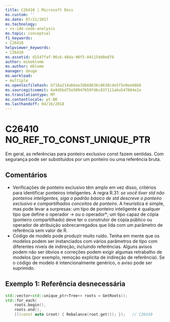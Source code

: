 ```yaml
---
title: C26410 | Microsoft Docs
ms.custom: ''
ms.date: 07/21/2017
ms.technology:
- vs-ide-code-analysis
ms.topic: conceptual
f1_keywords:
- C26410
helpviewer_keywords:
- C26410
ms.assetid: d1547faf-96c6-48da-90f5-841154d0e878
author: mikeblome
ms.author: mblome
manager: douge
ms.workload:
- multiple
ms.openlocfilehash: b716a214abbee3db68636c8630cde5f5e0ee68b6
ms.sourcegitcommit: 6a9d5bd75e50947659fd6c837111a6a547884e2a
ms.translationtype: MT
ms.contentlocale: pt-BR
ms.lasthandoff: 04/16/2018
---
```

# <a name="c26410--noreftoconstuniqueptr"></a>C26410 NO_REF_TO_CONST_UNIQUE_PTR
Em geral, as referências para ponteiro exclusivo const fazem sentidas. Com segurança pode ser substituídos por um ponteiro ou uma referência bruta.

## <a name="remarks"></a>Comentários
- Verificações de ponteiro exclusivo têm amplo em vez disso, critérios para identificar ponteiros inteligentes. A regra R.31: *se você tiver std não ponteiros inteligentes, siga o padrão básico de std descreve o ponteiro exclusivo e compartilhados conceitos de ponteiro*. A heurística é simple, mas pode levar a surpresas: um tipo de ponteiro inteligente é qualquer tipo que define o operador -> ou o operador\*; um tipo capaz de cópia (ponteiro compartilhado) deve ter o construtor de cópia público ou operador de atribuição sobrecarregados que lida com um parâmetro de referência sem valor de R.
- Código de modelo pode produzir muito ruído. Tenha em mente que os modelos podem ser instanciados com vários parâmetros de tipo com diferentes níveis de indireção, incluindo referências. Alguns avisos podem não ser óbvios e correções podem exigir algumas retrabalho de modelos (por exemplo, remoção explícita de indireção de referência). Se o código de modelo é intencionalmente genérico, o aviso pode ser suprimido.

## <a name="example-1-unnecessary-reference"></a>Exemplo 1: Referência desnecessária
```cpp
std::vector<std::unique_ptr<Tree>> roots = GetRoots();
std::for_each(
    roots.begin(), 
    roots.end(), 
    [](const auto &root) { Rebalance(root.get()); });   // C26410
```